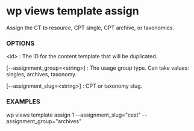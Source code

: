 # wp views template assign

Assign the CT to resource, CPT single, CPT archive, or taxonomies.

### OPTIONS

&lt;id&gt;
: The ID for the content template that will be duplicated.

[\--assignment_group=&lt;string&gt;]
: The usage group type. Can take values: singles, archives, taxonomy.

[\--assignment_slug=&lt;string&gt;]
: CPT or taxonomy slug.

### EXAMPLES

   wp views template assign 1 --assignment_slug="cest" --assignment_group="archives"


